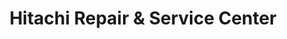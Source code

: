 ---
title: "Hitachi Repair & Service Center"
url: /karachi/hitachi-repair-and-service-center/
shop: shop
---